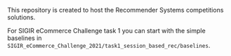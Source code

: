 This repository is created to host the Recommender Systems competitions solutions.

For SIGIR eCommerce Challenge task 1 you can start with the simple baselines in `SIGIR_eCommerce_Challenge_2021/task1_session_based_rec/baselines`.
